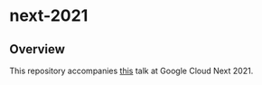 # next-2021

## Overview

This repository accompanies [this](https://cloud.withgoogle.com/next/catalog?session=DEV301) talk at Google Cloud Next 2021.
